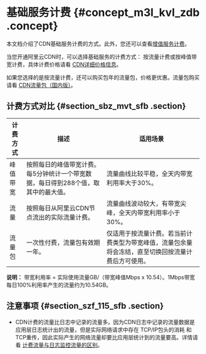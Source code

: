 # 基础服务计费 {#concept_m3l_kvl_zdb .concept}

本文档介绍了CDN基础服务计费的方式。此外，您还可以查看[增值服务计费](intl.zh-CN/产品定价/计费方式/增值服务计费.md#)。

当您开通阿里云CDN时，可以选择基础服务的计费方式： 按流量计费或按峰值带宽计费，具体计费价格请看 [CDN详细价格信息](https://www.aliyun.com/price/product?spm=a2c4g.11186623.2.10.1b444ee22Dxy8y#/cdn/detail)。

如果您选择的是按流量计费，还可以购买包年的流量包，价格更优惠。流量包购买请看 [CDN流量包（国内版）](https://common-buy.aliyun.com/?spm=5176.8064714.323098.pricedetail2222.720cCh4iCh4ian&commodityCode=cdnflowbag#/buy)。

## 计费方式对比 {#section_sbz_mvt_sfb .section}

|计费方式|描述|适用场景|
|----|--|----|
|峰值带宽|按照每日的峰值带宽计费。 每5分钟统计一个带宽数据，每日得到288个值，取其中的最大值。|流量曲线比较平稳，全天内带宽利用率大于30%。|
|流量|按照每日从阿里云CDN节点流出的实际流量计费。|流量曲线波动较大，有带宽尖峰，全天内带宽利用率小于30%。|
|流量包|一次性付费，流量包有效期一年。|仅适用于按流量计费。若当前计费类型为带宽峰值，流量包余量将会冻结，直至切换回按流量计费后方可使用。|

**说明：** 带宽利用率 = 实际使用流量GB/（带宽峰值Mbps x 10.54）。1Mbps带宽每日100%利用率产生的流量约为10.54GB。

## 注意事项 {#section_szf_115_sfb .section}

-   CDN计费的流量比日志中记录的流量多。因为CDN日志中记录的流量数据是应用层日志统计出的流量，但是实际网络请求中存在 TCP/IP包头的消耗 和 TCP重传，因此实际产生的网络流量却要比应用层统计到的流量要高。详情请看 [计费流量与日志监控流量的区别](https://help.aliyun.com/knowledge_detail/40164.html)。

